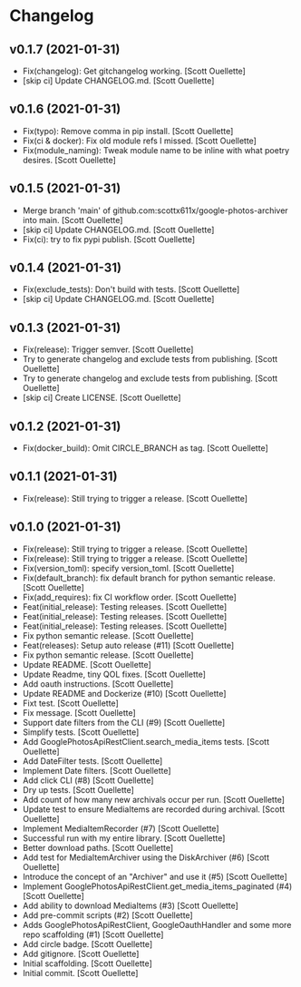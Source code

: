 Changelog
=========


v0.1.7 (2021-01-31)
-------------------
- Fix(changelog): Get gitchangelog working. [Scott Ouellette]
- [skip ci] Update CHANGELOG.md. [Scott Ouellette]


v0.1.6 (2021-01-31)
-------------------
- Fix(typo): Remove comma in pip install. [Scott Ouellette]
- Fix(ci & docker): Fix old module refs I missed. [Scott Ouellette]
- Fix(module_naming): Tweak module name to be inline with what poetry
  desires. [Scott Ouellette]


v0.1.5 (2021-01-31)
-------------------
- Merge branch 'main' of github.com:scottx611x/google-photos-archiver
  into main. [Scott Ouellette]
- [skip ci] Update CHANGELOG.md. [Scott Ouellette]
- Fix(ci): try to fix pypi publish. [Scott Ouellette]


v0.1.4 (2021-01-31)
-------------------
- Fix(exclude_tests): Don't build with tests. [Scott Ouellette]
- [skip ci] Update CHANGELOG.md. [Scott Ouellette]


v0.1.3 (2021-01-31)
-------------------
- Fix(release): Trigger semver. [Scott Ouellette]
- Try to generate changelog and exclude tests from publishing. [Scott
  Ouellette]
- Try to generate changelog and exclude tests from publishing. [Scott
  Ouellette]
- [skip ci] Create LICENSE. [Scott Ouellette]


v0.1.2 (2021-01-31)
-------------------
- Fix(docker_build): Omit CIRCLE_BRANCH as tag. [Scott Ouellette]


v0.1.1 (2021-01-31)
-------------------
- Fix(release): Still trying to trigger a release. [Scott Ouellette]


v0.1.0 (2021-01-31)
-------------------
- Fix(release): Still trying to trigger a release. [Scott Ouellette]
- Fix(release): Still trying to trigger a release. [Scott Ouellette]
- Fix(version_toml): specify version_toml. [Scott Ouellette]
- Fix(default_branch): fix default branch for python semantic release.
  [Scott Ouellette]
- Fix(add_requires): fix CI workflow order. [Scott Ouellette]
- Feat(initial_release): Testing releases. [Scott Ouellette]
- Feat(initial_release): Testing releases. [Scott Ouellette]
- Feat(initial_release): Testing releases. [Scott Ouellette]
- Fix python semantic release. [Scott Ouellette]
- Feat(releases): Setup auto release (#11) [Scott Ouellette]
- Fix python semantic release. [Scott Ouellette]
- Update README. [Scott Ouellette]
- Update Readme, tiny QOL fixes. [Scott Ouellette]
- Add oauth instructions. [Scott Ouellette]
- Update README and Dockerize (#10) [Scott Ouellette]
- Fixt test. [Scott Ouellette]
- Fix message. [Scott Ouellette]
- Support date filters from the CLI (#9) [Scott Ouellette]
- Simplify tests. [Scott Ouellette]
- Add GooglePhotosApiRestClient.search_media_items tests. [Scott
  Ouellette]
- Add DateFilter tests. [Scott Ouellette]
- Implement Date filters. [Scott Ouellette]
- Add click CLI (#8) [Scott Ouellette]
- Dry up tests. [Scott Ouellette]
- Add count of how many new archivals occur per run. [Scott Ouellette]
- Update test to ensure MediaItems are recorded during archival. [Scott
  Ouellette]
- Implement MediaItemRecorder (#7) [Scott Ouellette]
- Successful run with my entire library. [Scott Ouellette]
- Better download paths. [Scott Ouellette]
- Add test for MediaItemArchiver using the DiskArchiver (#6) [Scott
  Ouellette]
- Introduce the concept of an "Archiver" and use it (#5) [Scott
  Ouellette]
- Implement GooglePhotosApiRestClient.get_media_items_paginated (#4)
  [Scott Ouellette]
- Add ability to download MediaItems (#3) [Scott Ouellette]
- Add pre-commit scripts (#2) [Scott Ouellette]
- Adds GooglePhotosApiRestClient, GoogleOauthHandler and some more repo
  scaffolding (#1) [Scott Ouellette]
- Add circle badge. [Scott Ouellette]
- Add gitignore. [Scott Ouellette]
- Initial scaffolding. [Scott Ouellette]
- Initial commit. [Scott Ouellette]


